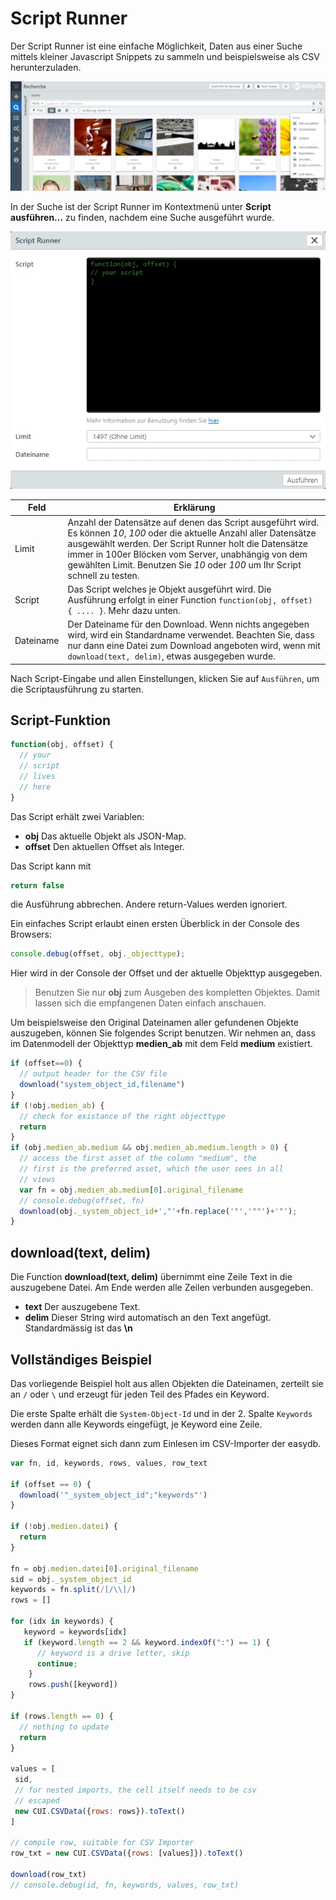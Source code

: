 # Script Runner

Der Script Runner ist eine einfache Möglichkeit, Daten aus einer Suche mittels kleiner Javascript Snippets zu sammeln und beispielsweise als CSV herunterzuladen.

![](menu_script_runner_de.jpg)

In der Suche ist der Script Runner im Kontextmenü unter **Script ausführen...** zu finden, nachdem eine Suche ausgeführt wurde.

![](script_runner_de.jpg)

|Feld| Erklärung|
|---|---|
|Limit | Anzahl der Datensätze auf denen das Script ausgeführt wird. Es können *10*, *100* oder die aktuelle Anzahl aller Datensätze ausgewählt werden. Der Script Runner holt die Datensätze immer in 100er Blöcken vom Server, unabhängig von dem gewählten Limit. Benutzen Sie *10* oder *100* um Ihr Script schnell zu testen.|
|Script|Das Script welches je Objekt ausgeführt wird. Die Ausführung erfolgt in einer Function ```function(obj, offset) { .... }```. Mehr dazu unten.|
|Dateiname|Der Dateiname für den Download. Wenn nichts angegeben wird, wird ein Standardname verwendet. Beachten Sie, dass nur dann eine Datei zum Download angeboten wird, wenn mit ```download(text, delim)```, etwas ausgegeben wurde.|

Nach Script-Eingabe und allen Einstellungen, klicken Sie auf <code class="button">Ausführen</code>, um die Scriptausführung zu starten.

## Script-Funktion

```javascript
function(obj, offset) {
  // your
  // script
  // lives
  // here
}
```

Das Script erhält zwei Variablen:

* **obj** Das aktuelle Objekt als JSON-Map.
* **offset** Den aktuellen Offset als Integer.

Das Script kann mit

```javascript
return false
```

die Ausführung abbrechen. Andere return-Values werden ignoriert.


Ein einfaches Script erlaubt einen ersten Überblick in der Console des Browsers:

```javascript
console.debug(offset, obj._objecttype);
```

Hier wird in der Console der Offset und der aktuelle Objekttyp ausgegeben.

> Benutzen Sie nur **obj** zum Ausgeben des kompletten Objektes. Damit lassen sich die empfangenen Daten einfach anschauen.

Um beispielsweise den Original Dateinamen aller gefundenen Objekte auszugeben, können Sie folgendes Script benutzen. Wir nehmen an, dass im Datenmodell der Objekttyp **medien_ab** mit dem Feld **medium** existiert.

```javascript
if (offset==0) {
  // output header for the CSV file
  download("system_object_id,filename")
}
if (!obj.medien_ab) {
  // check for existance of the right objecttype
  return
}
if (obj.medien_ab.medium && obj.medien_ab.medium.length > 0) {
  // access the first asset of the column "medium", the
  // first is the preferred asset, which the user sees in all
  // views
  var fn = obj.medien_ab.medium[0].original_filename
  // console.debug(offset, fn)
  download(obj._system_object_id+',"'+fn.replace('"','""')+'"');
}
```

## download(text, delim)

Die Function **download(text, delim)** übernimmt eine Zeile Text in die auszugebene Datei. Am Ende werden alle Zeilen verbunden ausgegeben.

* **text** Der auszugebene Text.
* **delim** Dieser String wird automatisch an den Text angefügt. Standardmässig ist das **\n**


## Vollständiges Beispiel

Das vorliegende Beispiel holt aus allen Objekten die Dateinamen, zerteilt sie an  `/` oder `\` und erzeugt für jeden Teil des Pfades ein Keyword.

Die erste Spalte erhält die `System-Object-Id` und in der 2. Spalte `Keywords` werden dann alle Keywords eingefügt, je Keyword eine Zeile.

Dieses Format eignet sich dann zum Einlesen im CSV-Importer der easydb.

```javascript
var fn, id, keywords, rows, values, row_text

if (offset == 0) {
  download('"_system_object_id";"keywords"')
}

if (!obj.medien.datei) {
  return
}

fn = obj.medien.datei[0].original_filename
sid = obj._system_object_id
keywords = fn.split(/[/\\]/)
rows = []

for (idx in keywords) {
   keyword = keywords[idx]
   if (keyword.length == 2 && keyword.indexOf(":") == 1) {
      // keyword is a drive letter, skip
      continue;
    }
    rows.push([keyword])
}

if (rows.length == 0) {
  // nothing to update
  return
}

values = [
 sid,
 // for nested imports, the cell itself needs to be csv
 // escaped
 new CUI.CSVData({rows: rows}).toText()
]

// compile row, suitable for CSV Importer
row_txt = new CUI.CSVData({rows: [values]}).toText()

download(row_txt)
// console.debug(id, fn, keywords, values, row_txt)
```
